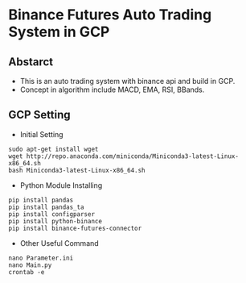 # Binance Futures Auto Trading System in GCP
## Abstarct

- This is an auto trading system with binance api and build in GCP.
- Concept in algorithm include MACD, EMA, RSI, BBands.

  
## GCP Setting
- Initial Setting
```
sudo apt-get install wget
wget http://repo.anaconda.com/miniconda/Miniconda3-latest-Linux-x86_64.sh
bash Miniconda3-latest-Linux-x86_64.sh
```
- Python Module Installing
```
pip install pandas
pip install pandas_ta
pip install configparser
pip install python-binance
pip install binance-futures-connector
```
- Other Useful Command
```
nano Parameter.ini
nano Main.py
crontab -e
```
